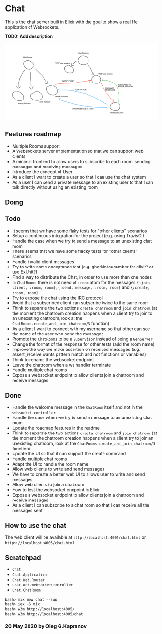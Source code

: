 # Chat

This is the chat server built in Elixir with the goal to show a
real life application of Websockets.

**TODO: Add description**

![the sketch](sketch.png?raw=true)

## Features roadmap

- Multiple Rooms support
- A Websockets server implementation so that we can support web clients
- A minimal frontend to allow users to subscribe to each room, sending
  messages and receiving messages
- Introduce the concept of User
- As a client I want to create a user so that I can use the chat system
- As a user I can send a private message to an existing user to that I
  can talk directly without using an existing room

## Doing

## Todo

- It seems that we have some flaky tests for "other clients" scenarios
- Setup a continuous integration for the project (e.g. using TravisCI)
- Handle the case when we try to send a message to an unexisting chat
  room
- There seems that we have some flacky tests for "other clients"
  scenarios
- Handle invalid client messages
- Try to write some acceptance test (e.g. gherkin/cucumber for elixir?
  or use ExUnit?)
- Find a way to distribute the Chat, in order to use more than one nodes
- In `ChatRooms` there is not need of `:room` atom for the messages
  `{:join, client, :room, room}`, `{:send, message, :room, room}` and
  `{:create, :room, room}`
- Try to expose the chat using the [IRC protocol](https://tools.ietf.org/html/rfc1459)
- Avoid that a subscribed client can subscribe twice to the same room
- Think to separate the two actions `create chatroom` and `join
  chatroom` (at the moment the chatroom creation happens when a client
  try to join to an unexisting chatroom, look at the
  `ChatRooms.create_and_join_chatroom/3` function)
- As a client I want to connect with my username so that other can see
  the name of the user who send the messages
- Promote the `ChatRooms` to be a `Supervisor` instead of being a
  `GenServer`
- Change the format of the response for other tests (add the room name)
- Improve the way we make assertion on received messages (e.g.
  assert_receive wants pattern match and not functions or variables)
- Think to rename the websocket endpoint
- Leave the chatroom when a ws handler terminate
- Handle multiple chat rooms
- Expose a websocket endpoint to allow clients join a chatroom and receive messages

## Done

- Handle the welcome message in the `ChatRoom` itself and not in the
  `websocket_controller`
- Handle the case when we try to send a message to an unexisting chat
  room
- Update the roadmap features in the readme
- Think to separate the two actions `create chatroom` and `join chatroom`
  (at the moment the chatroom creation happens when a client try to join
  an unexisting chatroom, look at the
  `ChatRooms.create_and_join_chatroom/3` function)
- Update the UI so that it can support the create command
- Handle multiple chat rooms
- Adapt the UI to handle the room name
- Allow web clients to write and send messages
- We have to create a better web UI to allows user to write and send
  messages
- Allow web clients to join a chatroom
- How to test the websocket endpoint in Elixir
- Expose a websocket endpoint to allow clients join a chatroom and receive messages
- As a client I can subscribe to a chat room so that I can receive all the messages sent

## How to use the chat

The web client will be available at `http://localhost:4005/chat.html`
or `https://localhost:4005/chat.html`

## Scratchpad

- `Chat`
- `Chat.Application`
- `Chat.Web.Router`
- `Chat.Web.WebSocketController`
- `Chat.ChatRoom`

```
bash> mix new chat --sup
bash> iex -S mix
bash> w3m http://localhost:4005/
bash> w3m http://localhost:4005/chat
```

### 20 May 2020 by Oleg G.Kapranov
